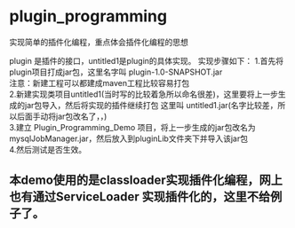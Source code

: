 # plugin_programming
实现简单的插件化编程，重点体会插件化编程的思想


plugin 是插件的接口，untitled1是plugin的具体实现。
实现步骤如下：
1.首先将plugin项目打成jar包，这里名字叫 plugin-1.0-SNAPSHOT.jar  
注意：新建工程可以都建成maven工程比较容易打包  
2.新建实现类项目untitled1(当时写的比较着急所以命名很差)，这里要将上一步生成的jar包导入，然后将实现的插件继续打包
这里叫 untitled1.jar(名字比较差，所以后面手动将jar包改名了，，)  
3.建立 Plugin_Programming_Demo 项目，将上一步生成的jar包改名为 mysqlJobManager.jar，然后放入到pluginLib文件夹下并导入该jar包  
4.然后测试是否生效。  


## 本demo使用的是classloader实现插件化编程，网上也有通过ServiceLoader 实现插件化的，这里不给例子了。

